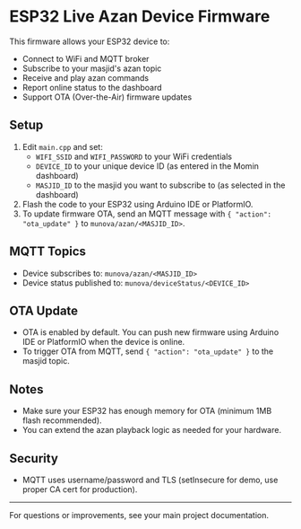 # ESP32 Live Azan Device Firmware

This firmware allows your ESP32 device to:
- Connect to WiFi and MQTT broker
- Subscribe to your masjid's azan topic
- Receive and play azan commands
- Report online status to the dashboard
- Support OTA (Over-the-Air) firmware updates

## Setup
1. Edit `main.cpp` and set:
   - `WIFI_SSID` and `WIFI_PASSWORD` to your WiFi credentials
   - `DEVICE_ID` to your unique device ID (as entered in the Momin dashboard)
   - `MASJID_ID` to the masjid you want to subscribe to (as selected in the dashboard)
2. Flash the code to your ESP32 using Arduino IDE or PlatformIO.
3. To update firmware OTA, send an MQTT message with `{ "action": "ota_update" }` to `munova/azan/<MASJID_ID>`.

## MQTT Topics
- Device subscribes to: `munova/azan/<MASJID_ID>`
- Device status published to: `munova/deviceStatus/<DEVICE_ID>`

## OTA Update
- OTA is enabled by default. You can push new firmware using Arduino IDE or PlatformIO when the device is online.
- To trigger OTA from MQTT, send `{ "action": "ota_update" }` to the masjid topic.

## Notes
- Make sure your ESP32 has enough memory for OTA (minimum 1MB flash recommended).
- You can extend the azan playback logic as needed for your hardware.

## Security
- MQTT uses username/password and TLS (setInsecure for demo, use proper CA cert for production).

---

For questions or improvements, see your main project documentation.
